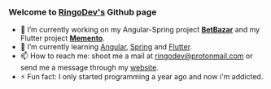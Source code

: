 ### Welcome to [RingoDev's](https://ringodev.com) Github page

- 🔭 I’m currently working on my Angular-Spring project [**BetBazar**](https://github.com/RingoDev/BetBazar) and my Flutter project [**Memento**](https://github.com/RingoDev/Memento).
- 🌱 I’m currently learning [Angular](https://angular.io), [Spring](https://spring.io) and [Flutter](https://flutter.dev).
- 📫 How to reach me: shoot me a mail at ringodev@protonmail.com or send me a message through my [website](https://ringodev.com).
- ⚡ Fun fact: I only started programming a year ago and now i'm addicted.
